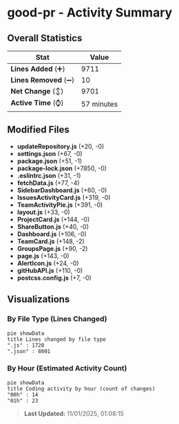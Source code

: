 # good-pr - Activity Summary 

## Overall Statistics

| Stat                   | Value                                                             |
| ---------------------- | ----------------------------------------------------------------- |
| **Lines Added** (➕)   | 9711                                          |
| **Lines Removed** (➖) | 10                                        |
| **Net Change** (↕)    | 9701                |
| **Active Time** (⌚)   | 57 minutes |


## Modified Files
- **updateRepository.js** (+20, -0)
- **settings.json** (+67, -0)
- **package.json** (+51, -1)
- **package-lock.json** (+7850, -0)
- **.eslintrc.json** (+31, -1)
- **fetchData.js** (+77, -4)
- **SidebarDashboard.js** (+60, -0)
- **IssuesActivityCard.js** (+319, -0)
- **TeamActivityPie.js** (+391, -0)
- **layout.js** (+33, -0)
- **ProjectCard.js** (+144, -0)
- **ShareButton.js** (+40, -0)
- **Dashboard.js** (+106, -0)
- **TeamCard.js** (+148, -2)
- **GroupsPage.js** (+90, -2)
- **page.js** (+143, -0)
- **AlertIcon.js** (+24, -0)
- **gitHubAPI.js** (+110, -0)
- **postcss.config.js** (+7, -0)

## Visualizations

### By File Type (Lines Changed)

```mermaid
pie showData
title Lines changed by file type
".js" : 1720
".json" : 8001
```

### By Hour (Estimated Activity Count)

```mermaid
pie showData
title Coding activity by hour (count of changes)
"00h" : 14
"01h" : 23
```


> **Last Updated:** 11/01/2025, 01:08:15